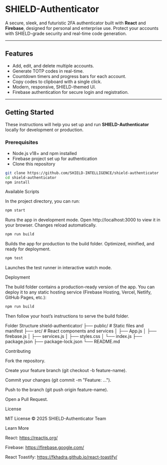 # SHIELD-Authenticator

A secure, sleek, and futuristic 2FA authenticator built with **React** and **Firebase**, designed for personal and enterprise use. Protect your accounts with SHIELD-grade security and real-time code generation.

---

## Features

- Add, edit, and delete multiple accounts.
- Generate TOTP codes in real-time.
- Countdown timers and progress bars for each account.
- Copy codes to clipboard with a single click.
- Modern, responsive, SHIELD-themed UI.
- Firebase authentication for secure login and registration.

---

## Getting Started

These instructions will help you set up and run **SHIELD-Authenticator** locally for development or production.

### Prerequisites

- Node.js v18+ and npm installed
- Firebase project set up for authentication
- Clone this repository

```bash
git clone https://github.com/SHIELD-INTELLIGENCE/shield-authenticator
cd shield-authenticator
npm install
 ```
Available Scripts

In the project directory, you can run:

``` bash
npm start
```

Runs the app in development mode.
Open http://localhost:3000 to view it in your browser.
Changes reload automatically.
``` bash
npm run build
```

Builds the app for production to the build folder.
Optimized, minified, and ready for deployment.
``` bash
npm test
```
Launches the test runner in interactive watch mode.

Deployment

The build folder contains a production-ready version of the app. You can deploy it to any static hosting service (Firebase Hosting, Vercel, Netlify, GitHub Pages, etc.):
``` bash
npm run build
```

Then follow your host’s instructions to serve the build folder.

Folder Structure
shield-authenticator/
├── public/             # Static files and manifest
├── src/                # React components and services
│   ├── App.js
│   ├── firebase.js
│   ├── services.js
│   ├── styles.css
│   └── index.js
├── package.json
├── package-lock.json
└── README.md

Contributing

Fork the repository.

Create your feature branch (git checkout -b feature-name).

Commit your changes (git commit -m "Feature: ...").

Push to the branch (git push origin feature-name).

Open a Pull Request.

License

MIT License © 2025 SHIELD-Authenticator Team

Learn More

React: https://reactjs.org/

Firebase: https://firebase.google.com/

React Toastify: https://fkhadra.github.io/react-toastify/
